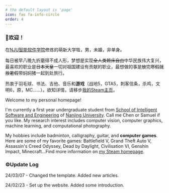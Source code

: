 ```yaml
---
# the default layout is 'page'
icon: fas fa-info-circle
order: 4
---
```


### 🥳欢迎！

在[NJU](https://www.nju.edu.cn/)[智能软件学院](https://ise.nju.edu.cn/)修炼的萌新大学牲，男，未婚，非单身。

每日被早八晚九折磨得不成人形，梦想是实现~~全人类赖床自由~~中华民族伟大复兴，最喜欢的职业是~~日本天皇~~一切对祖国建设有贡献的职业，最想做的事是~~放完寒假就放暑假~~带焖焖猪一起到处旅行。

热衷于羽毛球、书法、吉他、音乐和**游戏**（战地5，GTA5，刺客信条，杀鸡，文明6，原，MC……）。欲知详情，请移步[我的Steam主页](https://steamcommunity.com/profiles/76561198819058885/)。

Welcome to my personal homepage!

I'm currently a first year undergraduate student from [School of Intelligent Software and Engineering](https://ise.nju.edu.cn/) of [Nanjing University](https://www.nju.edu.cn/). Call me Chen or Samuel if you like. My research interest includes computer vision, computer graphics, machine learning, and computational photography.

My hobbies include badminton, calligraphy, guitar, and **computer games**. Here are some of my favorite games: Battlefield V, Grand Theft Auto V, Assassin's Creed Odyssey, Dead by Daylight, Civilisation VI, Genshin Impact, Minecraft...Find more information on [my Steam homepage](https://steamcommunity.com/profiles/76561198819058885/).

### ⚙️Update Log

24/03/07 - Changed the template. Added new articles.

24/02/23 - Set up the website. Added some introduction.
